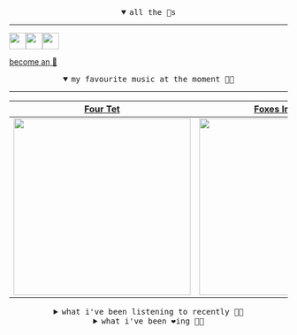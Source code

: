 <details open>

<summary align="center"><samp>all the 🥚s</samp></summary>
<hr />

<a href="https://github.com/pvinis"><img src="https://avatars0.githubusercontent.com/u/100233?s=90&v=4" width="30" height="30" /><a href="https://github.com/maxPugh"><img src="https://avatars2.githubusercontent.com/u/46350013?s=90&u=52a601eaa2d272b35477d096fe782ebf0a8a1f68&v=4" width="30" height="30" /><a href="https://github.com/bitttttten"><img src="https://avatars2.githubusercontent.com/u/19930241?s=90&u=2aef7cbf4a59d361894145c97676391ec46fea4d&v=4" width="30" height="30" />

<samp><a href="https://github.com/bitttttten/bitttttten/stargazers">become an 🥚</a></samp>

</details>

<details open>

<summary align="center"><samp>my favourite music at the moment 🎵🎶</samp></summary>
<hr />

<!-- toc -->

| [Four Tet](https://open.spotify.com/artist/7Eu1txygG6nJttLHbZdQOh)                                                                                               | [Foxes In Fiction](https://open.spotify.com/artist/3GSt4ZSP1wEtdbcTTbwjpW)                                                                                       | [Loke Rahbek](https://open.spotify.com/artist/6fiX1FdXGRLUMN8xvwfgpw)                                                                                            | [Alabaster DePlume](https://open.spotify.com/artist/3LfKt6bEMIfFIEryeai8Mm)                                                                                      |
| ---------------------------------------------------------------------------------------------------------------------------------------------------------------- | ---------------------------------------------------------------------------------------------------------------------------------------------------------------- | ---------------------------------------------------------------------------------------------------------------------------------------------------------------- | ---------------------------------------------------------------------------------------------------------------------------------------------------------------- |
| [<img src="https://i.scdn.co/image/f96458025a0640bf1d3c8f764a42ec21d4db1eae" width="320" height="auto">](https://open.spotify.com/artist/7Eu1txygG6nJttLHbZdQOh) | [<img src="https://i.scdn.co/image/bf62ae0b2e31f68694ca44e8d0ef33e51714a4f8" width="320" height="auto">](https://open.spotify.com/artist/3GSt4ZSP1wEtdbcTTbwjpW) | [<img src="https://i.scdn.co/image/d63ce5d3f8c23b4835a1bede506b0e6d3190b57b" width="320" height="auto">](https://open.spotify.com/artist/6fiX1FdXGRLUMN8xvwfgpw) | [<img src="https://i.scdn.co/image/8dcd7c992f677beb7e1e6140537a0c6fcf82f57f" width="320" height="auto">](https://open.spotify.com/artist/3LfKt6bEMIfFIEryeai8Mm) |

<!-- tocstop -->

</details>

<details>

<summary align="center"><samp>what i've been listening to recently 🎵🎶</samp></summary>
<hr />

<!-- toc -->

| [Miki Dora<br />Amen Dunes](https://open.spotify.com/track/27r5zOoscJYQOkWpDmv4Pm)                                                                              | [From When I Wake The Want Is<br />Kathryn Joseph](https://open.spotify.com/track/5ZeGHG1cRnxicvKSLMC3i1)                                                       | [Thawing Dawn<br />A. Savage](https://open.spotify.com/track/0c1fntFOKKm8EpLBh4PxFV)                                                                            | [What’s The Goodside?<br />Avey Tare](https://open.spotify.com/track/3JuJ79XWh5vZkA3zserZSW)                                                                    |
| --------------------------------------------------------------------------------------------------------------------------------------------------------------- | --------------------------------------------------------------------------------------------------------------------------------------------------------------- | --------------------------------------------------------------------------------------------------------------------------------------------------------------- | --------------------------------------------------------------------------------------------------------------------------------------------------------------- |
| [<img src="https://i.scdn.co/image/12d63aa814960576ca78735c046f0389418b3b23" width="320" height="auto">](https://open.spotify.com/track/27r5zOoscJYQOkWpDmv4Pm) | [<img src="https://i.scdn.co/image/7ab18c27247c4ebfbb0a64d463c00eecf0148794" width="320" height="auto">](https://open.spotify.com/track/5ZeGHG1cRnxicvKSLMC3i1) | [<img src="https://i.scdn.co/image/ab67616d0000b273f8d1e67635dd700f32f8e87c" width="320" height="auto">](https://open.spotify.com/track/0c1fntFOKKm8EpLBh4PxFV) | [<img src="https://i.scdn.co/image/2a81fe533c6b4810e4d8309efe55db9baf106034" width="320" height="auto">](https://open.spotify.com/track/3JuJ79XWh5vZkA3zserZSW) |

<!-- tocstop -->

</details>

<details>

<summary align="center"><samp>what i've been ❤️ing 🎵🎶</samp></summary>
<hr />

<!-- toc -->

| [What’s The Goodside?<br />Avey Tare](https://open.spotify.com/album/5jNA5QJJl8BynLKtyrkhGj)                                                                    | [song of the sleeping forest<br />Susumu Yokota](https://open.spotify.com/album/6H4YePZRcSJ23OOaqRujZP)                                                         | [A Forest<br />alva noto](https://open.spotify.com/album/3eUWleWNULYMRFI2noRZnT)                                                                                | [Chaps<br />Chris Hyson](https://open.spotify.com/album/73VtvdzPvRa7tWu7qozR3h)                                                                                 |
| --------------------------------------------------------------------------------------------------------------------------------------------------------------- | --------------------------------------------------------------------------------------------------------------------------------------------------------------- | --------------------------------------------------------------------------------------------------------------------------------------------------------------- | --------------------------------------------------------------------------------------------------------------------------------------------------------------- |
| [<img src="https://i.scdn.co/image/ab67616d0000b27340abcf3fa4d8cda2b45c4af0" width="320" height="auto">](https://open.spotify.com/album/5jNA5QJJl8BynLKtyrkhGj) | [<img src="https://i.scdn.co/image/ab67616d0000b273fb01ffa5b42745650131aefb" width="320" height="auto">](https://open.spotify.com/album/6H4YePZRcSJ23OOaqRujZP) | [<img src="https://i.scdn.co/image/ab67616d0000b2738de19c289dc2b39f9fa5ae64" width="320" height="auto">](https://open.spotify.com/album/3eUWleWNULYMRFI2noRZnT) | [<img src="https://i.scdn.co/image/ab67616d0000b2737d4595ae8154d11fadc326cb" width="320" height="auto">](https://open.spotify.com/album/73VtvdzPvRa7tWu7qozR3h) |

<!-- tocstop -->

</details>
